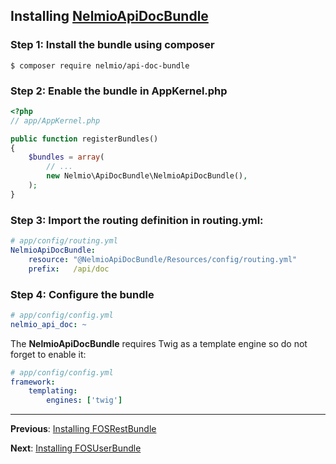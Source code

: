 ## Installing [NelmioApiDocBundle](https://github.com/nelmio/NelmioApiDocBundle)
### Step 1: Install the bundle using composer

```
$ composer require nelmio/api-doc-bundle

```

### Step 2: Enable the bundle in AppKernel.php

```php
<?php
// app/AppKernel.php

public function registerBundles()
{
    $bundles = array(
        // ...
        new Nelmio\ApiDocBundle\NelmioApiDocBundle(),
    );
}
```

### Step 3: Import the routing definition in routing.yml:
```yaml
# app/config/routing.yml
NelmioApiDocBundle:
    resource: "@NelmioApiDocBundle/Resources/config/routing.yml"
    prefix:   /api/doc
```

### Step 4: Configure the bundle
```yaml
# app/config/config.yml
nelmio_api_doc: ~
```

The **NelmioApiDocBundle** requires Twig as a template engine so do not forget to enable it:
```yaml
# app/config/config.yml
framework:
    templating:
        engines: ['twig']
```

---

**Previous**: [Installing FOSRestBundle](2_installing_fos_rest.md)

**Next**: [Installing FOSUserBundle](4_installing_fos_user.md)
